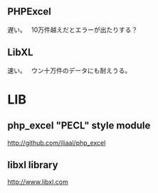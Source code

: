 ## PHPExcel
遅い。  
10万件越えだとエラーが出たりする？  


## LibXL
速い。  
ウン十万件のデータにも耐えうる。



# LIB
## php_excel "PECL" style module
http://github.com/iliaal/php_excel


## libxl library
http://www.libxl.com





